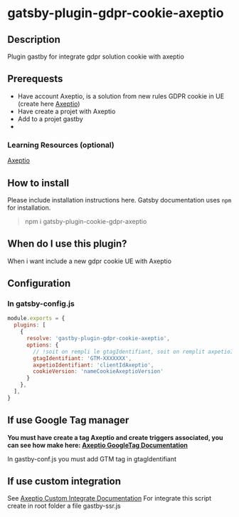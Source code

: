# gatsby-plugin-gdpr-cookie-axeptio
## Description
Plugin gastby for integrate gdpr solution cookie with axeptio

## Prerequests
* Have account Axeptio, is a solution from new rules GDPR cookie in UE (create here [Axeptio](https://admin.axeptio.eu/))
* Have create a projet with Axeptio
* Add to a projet gastby
* 
### Learning Resources (optional)
[Axeptio](https://admin.axeptio.eu/)

## How to install
Please include installation instructions here.
Gatsby documentation uses `npm` for installation. 

> npm i gatsby-plugin-cookie-gdpr-axeptio

## When do I use this plugin?
When i want include a new gdpr cookie UE with Axeptio

## Configuration

### In gatsby-config.js
```javascript
module.exports = {
  plugins: [
    {
      resolve: 'gastby-plugin-gdpr-cookie-axeptio',
      options: {
        // !soit on rempli le gtagIdentifiant, soit on remplit axpetioIdentifiant ET cookieVersion
        gtagIdentifiant: 'GTM-XXXXXXX', 
        axpetioIdentifiant: 'clientIdAxeptio',
        cookieVersion: 'nameCookieAxeptioVersion'
      }
    },
  ],
}
```
## If use Google Tag manager

**You must have create a tag Axeptio and create triggers associated, you can see how make here: 
[Axeptio GoogleTag Documentation](https://developers.axeptio.eu/cookies/google-tag-manager/controler-vos-balises-axeptio-avec-google-tag-manager)**

In gastby-conf.js you must add GTM tag in gtagIdentifiant

## If use custom integration

See [Axeptio Custom Integrate Documentation](https://developers.axeptio.eu/cookies/cookies-integration)
For integrate this script create in root folder a file gastby-ssr.js













